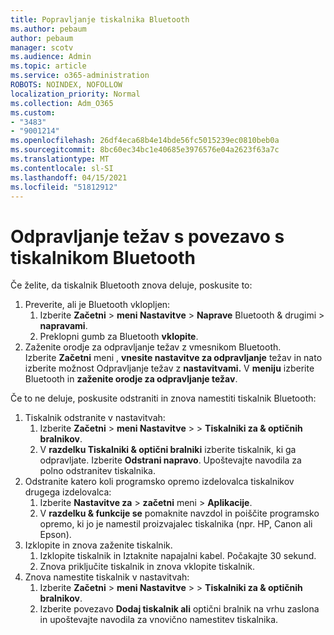 ```yaml
---
title: Popravljanje tiskalnika Bluetooth
ms.author: pebaum
author: pebaum
manager: scotv
ms.audience: Admin
ms.topic: article
ms.service: o365-administration
ROBOTS: NOINDEX, NOFOLLOW
localization_priority: Normal
ms.collection: Adm_O365
ms.custom:
- "3483"
- "9001214"
ms.openlocfilehash: 26df4eca68b4e14bde56fc5015239ec0810beb0a
ms.sourcegitcommit: 8bc60ec34bc1e40685e3976576e04a2623f63a7c
ms.translationtype: MT
ms.contentlocale: sl-SI
ms.lasthandoff: 04/15/2021
ms.locfileid: "51812912"
---
```

# <a name="fix-bluetooth-printer-connection-issues"></a>Odpravljanje težav s povezavo s tiskalnikom Bluetooth

Če želite, da tiskalnik Bluetooth znova deluje, poskusite to:


1. Preverite, ali je Bluetooth vklopljen:
    1. Izberite **Začetni**  >  **meni Nastavitve**  >  **Naprave** Bluetooth & drugimi  >  **napravami**.
    2. Preklopni gumb za Bluetooth **vklopite**.
2. Zaženite orodje za odpravljanje težav z vmesnikom Bluetooth. <br>
    Izberite **Začetni** meni , **vnesite nastavitve za odpravljanje** težav in nato izberite možnost Odpravljanje težav z **nastavitvami.** V **meniju** izberite Bluetooth in **zaženite orodje za odpravljanje težav**.

Če to ne deluje, poskusite odstraniti in znova namestiti tiskalnik Bluetooth:

1. Tiskalnik odstranite v nastavitvah:
    1. Izberite **Začetni**  >  **meni Nastavitve**  >    >  **Tiskalniki za & optičnih bralnikov**.
    2. V **razdelku Tiskalniki & optični bralniki** izberite tiskalnik, ki ga odpravljate. Izberite **Odstrani napravo**. Upoštevajte navodila za polno odstranitev tiskalnika.
2. Odstranite katero koli programsko opremo izdelovalca tiskalnikov drugega izdelovalca:
    1. Izberite **Nastavitve za**  >  **začetni** meni  >  **Aplikacije**.
    2. V **razdelku & funkcije se** pomaknite navzdol in poiščite programsko opremo, ki jo je namestil proizvajalec tiskalnika (npr. HP, Canon ali Epson).
3. Izklopite in znova zaženite tiskalnik.
   1. Izklopite tiskalnik in Iztaknite napajalni kabel. Počakajte 30 sekund. 
   2. Znova priključite tiskalnik in znova vklopite tiskalnik.
4. Znova namestite tiskalnik v nastavitvah:
    1. Izberite **Začetni**  >  **meni Nastavitve**  >    >  **Tiskalniki za & optičnih bralnikov**.
    2. Izberite povezavo **Dodaj tiskalnik ali** optični bralnik na vrhu zaslona in upoštevajte navodila za vnovično namestitev tiskalnika.
